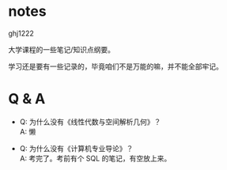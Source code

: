 # notes

ghj1222

大学课程的一些笔记/知识点纲要。

学习还是要有一些记录的，毕竟咱们不是万能的嘛，并不能全部牢记。

# Q & A

- Q: 为什么没有《线性代数与空间解析几何》？  
A: 懒

- Q: 为什么没有《计算机专业导论》？  
A: 考完了。考前有个 SQL 的笔记，有空放上来。
